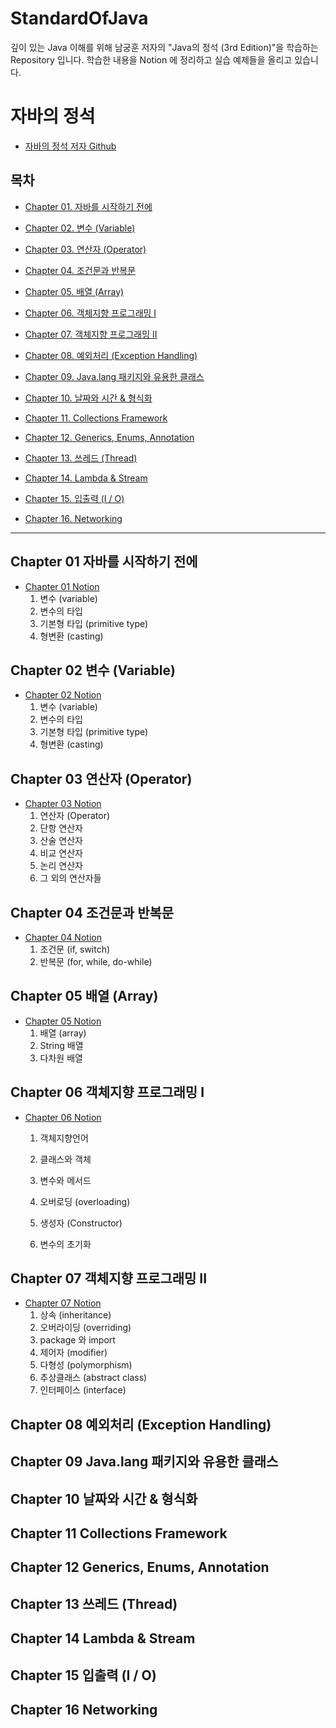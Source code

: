 # StandardOfJava

 깊이 있는 Java 이해를 위해 남궁훈 저자의 "Java의 정석 (3rd Edition)"을 학습하는 Repository 입니다. 학습한 내용을 Notion 에 정리하고 실습 예제들을 올리고 있습니다.

# 자바의 정석
- [자바의 정석 저자 Github](https://github.com/castello/javajungsuk3)

## 목차



- [Chapter 01. 자바를 시작하기 전에](#chapter-01-자바를-시작하기-전에)

- [Chapter 02. 변수 (Variable)](#chapter-02-변수-variable)

- [Chapter 03. 연산자 (Operator)](#chapter-03-연산자-operator)

- [Chapter 04. 조건문과 반복문](#chapter-04-조건문과-반복문)

- [Chapter 05. 배열 (Array)](#chapter-05-배열-array)

- [Chapter 06. 객체지향 프로그래밍 I](#chapter-06-객체지향-프로그래밍-i)

- [Chapter 07. 객체지향 프로그래밍 II](#chapter-07-객체지향-프로그래밍-ii)

- [Chapter 08. 예외처리 (Exception Handling)](#chapter-08-예외처리-exception-handling)

- [Chapter 09. Java.lang 패키지와 유용한 클래스](#chapter-09-javalang-패키지와-유용한-클래스)

- [Chapter 10. 날짜와 시간 & 형식화](#chapter-10-날짜와-시간--형식화)

- [Chapter 11. Collections Framework](#chapter-11-collections-framework)

- [Chapter 12. Generics, Enums, Annotation](#chapter-12-generics-enums-annotation)

- [Chapter 13. 쓰레드 (Thread)](#chapter-13-쓰레드-thread)

- [Chapter 14. Lambda & Stream](#chapter-14-lambda-stream)

- [Chapter 15. 입출력 (I / O)](#chapter-15-입출력-i--o)

- [Chapter 16. Networking](#chapter-16-networking)

  

---



## Chapter 01 자바를 시작하기 전에

- [Chapter 01 Notion](https://grizzled-eoraptor-f92.notion.site/Chapter-01-ecfa8698988841b2bbd7f4af836010ab)
  1. 변수 (variable)
  2. 변수의 타입
  3. 기본형 타입 (primitive type)
  4. 형변환 (casting)

## Chapter 02 변수 (Variable)

- [Chapter 02 Notion](https://grizzled-eoraptor-f92.notion.site/Chapter-02-variable-30c7f4a1531a447dad8644cadac7a052)
  1. 변수 (variable)
  2. 변수의 타입
  3. 기본형 타입 (primitive type)
  4. 형변환 (casting)

## Chapter 03 연산자 (Operator)

- [Chapter 03 Notion](https://grizzled-eoraptor-f92.notion.site/Chapter-03-Operator-ffa0336350f34aa4ad735af0f0fe22ad)
  1. 연산자 (Operator)
  2. 단항 연산자
  3. 산술 연산자
  4. 비교 연산자
  5. 논리 연산자
  6. 그 외의 연산자들

## Chapter 04 조건문과 반복문

- [Chapter 04 Notion](https://grizzled-eoraptor-f92.notion.site/Chapter-04-a49c0dc9f62e471f82ac6ae6240f7cdb)
  1. 조건문 (if, switch)
  2. 반복문 (for, while, do-while)

## Chapter 05 배열 (Array)

- [Chapter 05 Notion](https://grizzled-eoraptor-f92.notion.site/Chapter-05-array-e5436a1d470f47eb97dc4898ba9304e5)
  1. 배열 (array)
  2. String 배열
  3. 다차원 배열

## Chapter 06 객체지향 프로그래밍 I

- [Chapter 06 Notion](https://grizzled-eoraptor-f92.notion.site/Chapter-06-1-2485b8e6e244430abf0fd23d44d75589)
  
  1. 객체지향언어
  
  2. 클래스와 객체
  
  3. 변수와 메서드
  
  4. 오버로딩 (overloading)
  
  1. 생성자 (Constructor)
  2. 변수의 초기화

## Chapter 07 객체지향 프로그래밍 II

- [Chapter 07 Notion](https://grizzled-eoraptor-f92.notion.site/Chapter-07-II-5be6c693bc4241e4a91f909b87ef5aa2)
  1. 상속 (inheritance)
  2. 오버라이딩 (overriding)
  3. package 와 import
  4. 제어자 (modifier)
  5. 다형성 (polymorphism)
  6. 추상클래스 (abstract class)
  7. 인터페이스 (interface)

## Chapter 08 예외처리 (Exception Handling)



## Chapter 09 Java.lang 패키지와 유용한 클래스



## Chapter 10 날짜와 시간 & 형식화



## Chapter 11 Collections Framework



## Chapter 12 Generics, Enums, Annotation



## Chapter 13 쓰레드 (Thread)



## Chapter 14 Lambda & Stream



## Chapter 15 입출력 (I / O)



## Chapter 16 Networking
